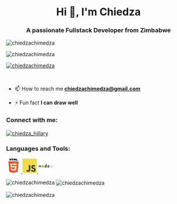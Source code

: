 <h1 align="center">Hi 👋, I'm Chiedza</h1>
<h3 align="center">A passionate Fullstack Developer from Zimbabwe</h3>

<p align="left"> <img src="https://komarev.com/ghpvc/?username=chiedzachimedza&label=Profile%20views&color=0e75b6&style=flat" alt="chiedzachimedza" /> </p>
<p align="left"> <img src="https://images.unsplash.com/photo-1589652717521-10c0d092dea9?ixlib=rb-4.0.3&ixid=MnwxMjA3fDB8MHxzZWFyY2h8Mnx8ZG9nJTIwd2l0aCUyMGNvbXB1dGVyfGVufDB8fDB8fA%3D%3D&w=1000&q=80" alt="chiedzachimedza" /> </p>


<p align="left"> <a href="https://github.com/ryo-ma/github-profile-trophy"><img src="https://github-profile-trophy.vercel.app/?username=chiedzachimedza" alt="chiedzachimedza" /></a> </p>

<p align="left"> <a href="https://twitter.com/" target="blank"><img src="https://img.shields.io/twitter/follow/?logo=twitter&style=for-the-badge" alt="" /></a> </p>

- 📫 How to reach me **chiedzachimedza@gmail.com**

- ⚡ Fun fact **I can draw well**

<h3 align="left">Connect with me:</h3>
<p align="left">
<a href="https://instagram.com/chiedza_hillary" target="blank"><img align="center" src="https://raw.githubusercontent.com/rahuldkjain/github-profile-readme-generator/master/src/images/icons/Social/instagram.svg" alt="chiedza_hillary" height="30" width="40" /></a>
</p>

<h3 align="left">Languages and Tools:</h3>
<p align="left"> <a href="https://www.w3.org/html/" target="_blank" rel="noreferrer"> <img src="https://raw.githubusercontent.com/devicons/devicon/master/icons/html5/html5-original-wordmark.svg" alt="html5" width="40" height="40"/> </a> <a href="https://developer.mozilla.org/en-US/docs/Web/JavaScript" target="_blank" rel="noreferrer"> <img src="https://raw.githubusercontent.com/devicons/devicon/master/icons/javascript/javascript-original.svg" alt="javascript" width="40" height="40"/> </a> <a href="https://nodejs.org" target="_blank" rel="noreferrer"> <img src="https://raw.githubusercontent.com/devicons/devicon/master/icons/nodejs/nodejs-original-wordmark.svg" alt="nodejs" width="40" height="40"/> </a> </p>

<p><img align="left" src="https://github-readme-stats.vercel.app/api/top-langs?username=chiedzachimedza&show_icons=true&locale=en&layout=compact" alt="chiedzachimedza" /></p>

<p>&nbsp;<img align="center" src="https://github-readme-stats.vercel.app/api?username=chiedzachimedza&show_icons=true&locale=en" alt="chiedzachimedza" /></p>

<p><img align="center" src="https://github-readme-streak-stats.herokuapp.com/?user=chiedzachimedza&" alt="chiedzachimedza" /></p>
